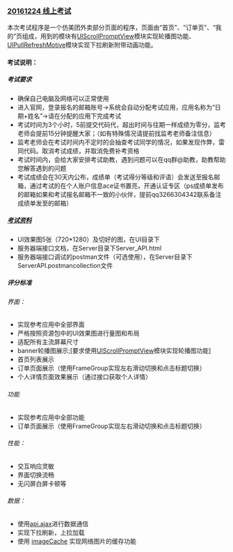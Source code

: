 ### [20161224 线上考试](https://github.com/apicloudcom/APICloud-Certification-Cases/tree/master/ACT_20161224)
本次考试程序是一个仿美团外卖部分页面的程序，页面由“首页”、“订单页”、“我的”页组成，用到的模块有[UIScrollPromptView](http://docs.apicloud.com/Client-API/UI-Layout/UIScrollPromptView)模块实现轮播图功能、[UIPullRefreshMotive](http://docs.apicloud.com/Client-API/UI-Layout/UIPullRefreshMotive)模块实现下拉刷新附带动画功能。

#### 考试说明：
##### 考试要求

- 确保自己电脑及网络可以正常使用
- 进入官网，登录报名的邮箱账号->系统会自动分配考试应用，应用名称为“日期+姓名”->请在分配的应用下完成考试
- 考试时间为3个小时，5前提交代码代，超出时间与往期一样成绩为零分，监考老师会提前15分钟提醒大家；（如有特殊情况请提前找监考老师备注信息）
- 监考老师会在考试时间内不定时的会抽查考试同学的情况，如果发现作弊，雷同代码。取消考试成绩，并取消免费补考资格
- 考试时间内，会给大家安排考试助教，遇到问题可以在qq群@助教，助教帮助您解答遇到的问题
- 考试成绩会在30天内公布，成绩单（考试得分等级和评语）会发送至报名邮箱，通过考试的在个人账户信息ace证书置亮，开通认证专区（ps成绩单发布的邮箱如果和考试报名邮箱不一致的小伙伴，提前qq3266304342联系备注成绩单发至的邮箱）

##### [考试资料](https://github.com/apicloudcom/APICloud-Certification-Cases/tree/master/ACT_20161224/resource)
- UI效果图5张（720*1280）及切好的图，在UI目录下
- 服务器端接口文档，在Server目录下Server_API.html
- 服务器端接口调试的postman文件（可选使用），在Server目录下ServerAPI.postmancollection文件

##### 评分标准
###### 界面：
- 实现参考应用中全部界面
- 严格按照资源包中的UI效果图进行量图和布局
- 适配所有主流屏幕尺寸
- banner轮播图展示;[要求使用[UIScrollPromptView](http://docs.apicloud.com/Client-API/UI-Layout/UIScrollPromptView)模块实现轮播图功能]
- 首页列表展示
- 订单页面展示（使用FrameGroup实现左右滑动切换和点击标题切换）
- 个人详情页面效果展示（通过接口获取个人详情）
###### 功能
- 实现参考应用中全部功能
- 订单页面展示（使用FrameGroup实现左右滑动切换和点击标题切换）

###### 性能：
- 交互响应灵敏
- 界面切换流畅
- 无闪屏白屏卡顿等

###### 数据：
- 使用[api.ajax](http://docs.apicloud.com/Client-API/api#3)进行数据通信
- 实现下拉刷新，上拉加载
- 使用 [imageCache](http://docs.apicloud.com/Client-API/api#78) 实现网络图片的缓存功能
